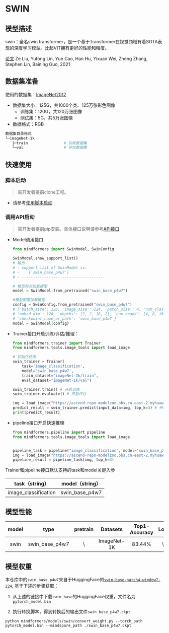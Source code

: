 # SWIN

## 模型描述

swin：全名swin transformer，是一个基于Transformer在视觉领域有着SOTA表现的深度学习模型。比起VIT拥有更好的性能和精度。

[论文](https://arxiv.org/abs/2103.14030) Ze Liu, Yutong Lin, Yue Cao, Han Hu, Yixuan Wei, Zheng Zhang, Stephen Lin, Baining Guo, 2021

## 数据集准备

使用的数据集：[ImageNet2012](http://www.image-net.org/)

- 数据集大小：125G，共1000个类、125万张彩色图像
    - 训练集：120G，共120万张图像
    - 测试集：5G，共5万张图像
- 数据格式：RGB

 ```bash
数据集目录格式
└─imageNet-1k
    ├─train                # 训练数据集
    └─val                  # 评估数据集
 ```

## 快速使用

### 脚本启动

> 需开发者提前clone工程。

- 请参考[使用脚本启动](https://gitee.com/mindspore/transformer/blob/master/README.md#%E6%96%B9%E5%BC%8F%E4%B8%80clone-%E5%B7%A5%E7%A8%8B%E4%BB%A3%E7%A0%81)

### 调用API启动

> 需开发者提前pip安装。具体接口说明请参考[API接口](https://gitee.com/mindspore/transformer/wikis/API/)

- Model调用接口

  ```python
  from mindformers import SwinModel, SwinConfig

  SwinModel.show_support_list()
  # 输出：
  # - support list of SwinModel is:
  # -    ['swin_base_p4w7']
  # - -------------------------------------

  # 模型标志加载模型
  model = SwinModel.from_pretrained("swin_base_p4w7")

  #模型配置加载模型
  config = SwinConfig.from_pretrained("swin_base_p4w7")
  # {'batch_size': 128, 'image_size': 224, 'patch_size': 4, 'num_classes': 1000, 'in_channels': 3,
  # 'embed_dim': 128, 'depths': [2, 2, 18, 2], 'num_heads': [4, 8, 16, 32],
  # 'checkpoint_name_or_path': 'swin_base_p4w7'}
  model = SwinModel(config)
  ```

- Trainer接口开启训练/评估/推理：

  ```python
  from mindformers.trainer import Trainer
  from mindformers.tools.image_tools import load_image

  # 初始化任务
  swin_trainer = Trainer(
      task='image_classification',
      model='swin_base_p4w7',
      train_dataset="imageNet-1k/train",
      eval_dataset="imageNet-1k/val")

  swin_trainer.train() # 开启训练
  swin_trainer.evaluate() # 开启评估

  img = load_image("https://ascend-repo-modelzoo.obs.cn-east-2.myhuaweicloud.com/XFormer_for_mindspore/clip/sunflower.png")
  predict_result = swin_trainer.predict(input_data=img, top_k=3) # 开启推理
  print(predict_result)
  ```

- pipeline接口开启快速推理

  ```python
  from mindformers.pipeline import pipeline
  from mindformers.tools.image_tools import load_image


  pipeline_task = pipeline("image_classification", model='swin_base_p4w7')
  img = load_image("https://ascend-repo-modelzoo.obs.cn-east-2.myhuaweicloud.com/XFormer_for_mindspore/clip/sunflower.png")
  pipeline_result = pipeline_task(img, top_k=3)
  ```

 Trainer和pipeline接口默认支持的task和model关键入参

  |    task（string）    | model（string）  |
  |:--------------:| :-------------: |
  | image_classification | swin_base_p4w7 |

## 模型性能

| model |      type      | pretrain | Datasets | Top1-Accuracy | Log | pretrain_config |             finetune_config             |
|:-----:|:--------------:|:--------:| :----: |:-------------:| :---: |:---------------:|:---------------------------------------:|
| swin  | swin_base_p4w7 |    \     | ImageNet-1K |    83.44%     | \ |        \        | [link](./run_swin_base_p4w7_100ep.yaml) |

## 模型权重

本仓库中的`swin_base_p4w7`来自于HuggingFace的[`swin-base-patch4-window7-224`](https://huggingface.co/microsoft/swin-base-patch4-window7-224/tree/main), 基于下述的步骤获取：

1. 从上述的链接中下载`swin_base`的HuggingFace权重，文件名为`pytorch_model.bin`

2. 执行转换脚本，得到转换后的输出文件`swin_base_p4w7.ckpt`

```shell
python mindformers/models/swin/convert_weight.py --torch_path pytorch_model.bin --mindspore_path ./swin_base_p4w7.ckpt
```